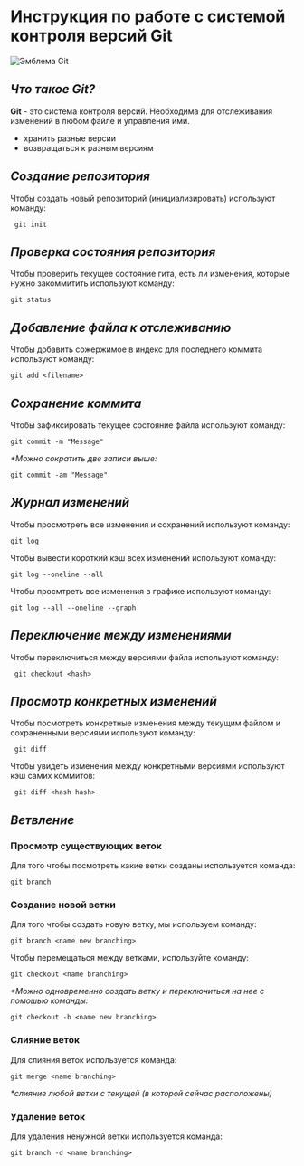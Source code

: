 # **Инструкция по работе с системой контроля версий Git**

![Эмблема Git](Emblema.png)

## *Что такое Git?*

**Git** - это система контроля версий. Необходима для отслеживания изменений в любом файле и управления ими. 

* хранить разные версии
* возвращаться к разным версиям

## *Создание репозитория*

Чтобы создать новый репозиторий (инициализировать) используют команду:

     git init 

## *Проверка состояния репозитория*

Чтобы проверить текущее состояние гита, есть ли изменения, которые нужно закоммитить используют команду:

    git status

## *Добавление файла к отслеживанию*

Чтобы добавить сожержимое в индекс для последнего коммита используют команду:

    git add <filename>

## *Сохранение коммита*

Чтобы зафиксировать текущее состояние файла используют команду:

    git commit -m "Message"

_*Можно сократить две записи выше:_

    git commit -am "Message"

## *Журнал изменений*

Чтобы просмотреть все изменения и сохранений используют команду:

    git log

Чтобы вывести короткий кэш всех изменений используют команду: 

    git log --oneline --all

Чтобы просмтреть все изменения в графике используют команду:

    git log --all --oneline --graph

## *Переключение между изменениями*

Чтобы переключиться между версиями файла используют команду:

     git checkout <hash>

## *Просмотр конкретных изменений*

Чтобы посмотреть конкретные изменения между текущим файлом и сохраненными версиями используют команду:

     git diff

Чтобы увидеть изменения между конкретными версиями используют кэш самих коммитов: 

     git diff <hash hash>

## *Ветвление*

### Просмотр существующих веток

Для того чтобы посмотреть какие ветки созданы используется команда:

    git branch

### Создание новой ветки

Для того чтобы создать новую ветку, мы используем команду: 

    git branch <name new branching>

Чтобы перемещаться между ветками, используйте команду:

    git checkout <name branching>

_*Можно одновременно создать ветку и переключиться на нее с помошью команды:_

    git checkout -b <name new branching>

### Слияние веток

Для слияния веток используется команда:

    git merge <name branching>

_*слияние любой ветки с текущей (в которой сейчас расположены)_

### Удаление веток

Для удаления ненужной ветки используется команда:

    git branch -d <name branching>


    
